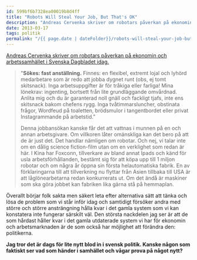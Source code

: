 ```yaml
---
id: 599bf6b7328ea00019b8d4ff
title: "Robots Will Steal Your Job, But That's OK"
description: "Andreas Cervenka skriver om robotars påverkan på ekonomin och arbetssamhället i Svenska Dagbladet idag."
date: 2013-03-17
tags: politik
permalink: "/{{ page.date | dateFolder}}/robots-will-steal-your-job-but-thats-ok/index.html"  
---
```


[Andreas Cervenka skriver om robotars påverkan på ekonomin och arbetssamhället i Svenska Dagbladet idag.](http://www.svd.se/naringsliv/nyheter/varlden/cervenka-robotarna-som-kan-ta-over-vara-jobb_7999650.svd)

> "**Sökes: fast anställning.** Finnes: en flexibel, extremt lojal och lyhörd medarbetare som är redo att jobba dygnet runt (obs, ej tomt skitsnack). Inga arbetsuppgifter är för tråkiga eller farliga! Mina lönekrav: ingenting, bortsett från lite grundläggande omvårdnad. Anlita mig och du är garanterad noll gnäll och fackligt tjafs, inte ens skitsnack bakom chefens rygg. Inga tvåtimmarsluncher, obstinata frågor, Wordfeud på toaletten, brödsmulor i tangentbordet eller privat Instagrammande på arbetstid.”
>
> Denna jobbansökan kanske får det att vattnas i munnen på en och annan arbetsgivare. Om villkoren låter omänskliga kan det bero på att de är just det. Det handlar nämligen om robotar. Och nej, vi talar inte om en dålig science fiction-film utan om en verklighet som redan är här. I Kina har Foxconn, tillverkare av bland annat Ipads och känd för usla arbetsförhållanden, bestämt sig för att köpa upp till 1 miljon robotar och om några år öppna sin första helautomatiska fabrik. En av förklaringarna till att tillverkning nu flyttar från Asien tillbaka till USA är att låglönearbetarna redan konkurrerats ut. Om det ändå är maskiner som ska göra jobbet kan fabriken lika gärna stå på hemmaplan.

Överallt börjar folk sakta men säkert leta efter alternativa sätt att tänka och lösa de problem som vi står inför idag och samtidigt försöker andra med större och större ansträngning hålla kvar i det gamla system som vi kan konstatera inte fungerar särskilt väl. Den största nackdelen jag ser är att de som hårdast håller kvar i det gamla utdaterade system vi har för ekonomin och arbetsmarknaden är de som också har möjlighet att förändra den: politikerna.

**Jag tror det är dags för lite nytt blod in i svensk politik. Kanske någon som faktiskt ser vad som händer i samhället och vågar prova på något nytt?**
